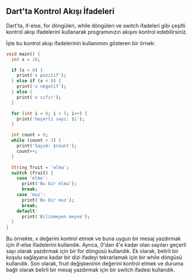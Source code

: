## Dart'ta Kontrol Akışı İfadeleri

Dart'ta, if-else, for döngüleri, while döngüleri ve switch ifadeleri gibi çeşitli kontrol akışı ifadelerini kullanarak programınızın akışını kontrol edebilirsiniz.

İşte bu kontrol akışı ifadelerinin kullanımını gösteren bir örnek:

```dart
void main() {
  int x = 10;

  if (x > 0) {
    print('x pozitif');
  } else if (x < 0) {
    print('x negatif');
  } else {
    print('x sıfır');
  }

  for (int i = 0; i < 5; i++) {
    print('Geçerli sayı: $i');
  }

  int count = 0;
  while (count < 3) {
    print('Sayım: $count');
    count++;
  }

  String fruit = 'elma';
  switch (fruit) {
    case 'elma':
      print('Bu bir elma');
      break;
    case 'muz':
      print('Bu bir muz');
      break;
    default:
      print('Bilinmeyen meyve');
  }
}
```
Bu örnekte, x değerini kontrol etmek ve buna uygun bir mesaj yazdırmak için if-else ifadelerini kullandık. Ayrıca, 0'dan 4'e kadar olan sayıları geçerli sayı olarak yazdırmak için bir for döngüsü kullandık. Ek olarak, belirli bir koşulu sağlayana kadar bir dizi ifadeyi tekrarlamak için bir while döngüsü kullandık. Son olarak, fruit değişkeninin değerini kontrol etmek ve duruma bağlı olarak belirli bir mesaj yazdırmak için bir switch ifadesi kullandık.